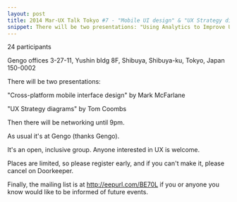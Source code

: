 ```yaml
---
layout: post
title: 2014 Mar-UX Talk Tokyo #7 - "Mobile UI design" & "UX Strategy diagrams"
snippet: There will be two presentations: "Using Analytics to Improve UX" This presentation will give a ...
---
```

24 participants

Gengo offices 3-27-11, Yushin bldg 8F, Shibuya, Shibuya-ku, Tokyo, Japan 150-0002

There will be two presentations:

"Cross-platform mobile interface design"
by Mark McFarlane

"UX Strategy diagrams"
by Tom Coombs

Then there will be networking until 9pm.

As usual it's at Gengo (thanks Gengo).

It's an open, inclusive group. Anyone interested in UX is welcome.

Places are limited, so please register early, and if you can't make it, please cancel on Doorkeeper.

Finally, the mailing list is at http://eepurl.com/BE70L if you or anyone you know would like to be informed of future events.

